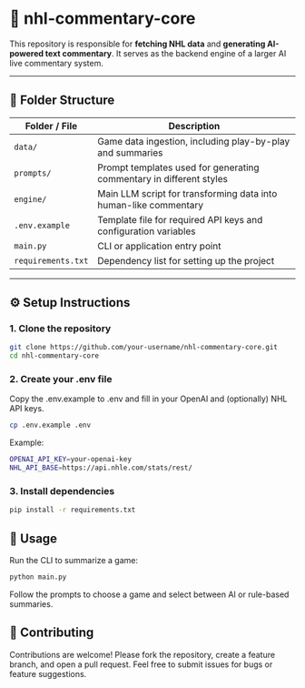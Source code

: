 # 🏒 nhl-commentary-core

This repository is responsible for **fetching NHL data** and **generating AI-powered text commentary**. It serves as the backend engine of a larger AI live commentary system.

---

## 📁 Folder Structure

| Folder / File        | Description |
|----------------------|-------------|
| `data/`              | Game data ingestion, including play-by-play and summaries |
| `prompts/`           | Prompt templates used for generating commentary in different styles |
| `engine/`            | Main LLM script for transforming data into human-like commentary |
| `.env.example`       | Template file for required API keys and configuration variables |
| `main.py`            | CLI or application entry point |
| `requirements.txt`   | Dependency list for setting up the project |

---

## ⚙️ Setup Instructions

### 1. Clone the repository

```bash
git clone https://github.com/your-username/nhl-commentary-core.git
cd nhl-commentary-core
```

### 2. Create your .env file
Copy the .env.example to .env and fill in your OpenAI and (optionally) NHL API keys.

```bash
cp .env.example .env
```

Example:
```bash
OPENAI_API_KEY=your-openai-key
NHL_API_BASE=https://api.nhle.com/stats/rest/
```
### 3. Install dependencies
```bash
pip install -r requirements.txt
```

## 🚀 Usage

Run the CLI to summarize a game:

```bash
python main.py
```

Follow the prompts to choose a game and select between AI or rule-based summaries.

## 🤝 Contributing

Contributions are welcome! Please fork the repository, create a feature branch, and open a pull request.
Feel free to submit issues for bugs or feature suggestions.


